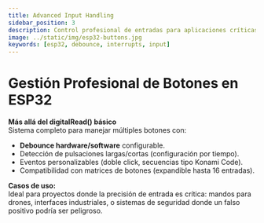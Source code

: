 ```yaml
---
title: Advanced Input Handling
sidebar_position: 3
description: Control profesional de entradas para aplicaciones críticas.
image: ../static/img/esp32-buttons.jpg
keywords: [esp32, debounce, interrupts, input]
---
```


# Gestión Profesional de Botones en ESP32

**Más allá del digitalRead() básico**  
Sistema completo para manejar múltiples botones con:

- **Debounce hardware/software** configurable.
- Detección de pulsaciones largas/cortas (configuración por tiempo).
- Eventos personalizables (doble click, secuencias tipo Konami Code).
- Compatibilidad con matrices de botones (expandible hasta 16 entradas).

**Casos de uso:**  
Ideal para proyectos donde la precisión de entrada es crítica: mandos para drones, interfaces industriales, o sistemas de seguridad donde un falso positivo podría ser peligroso.